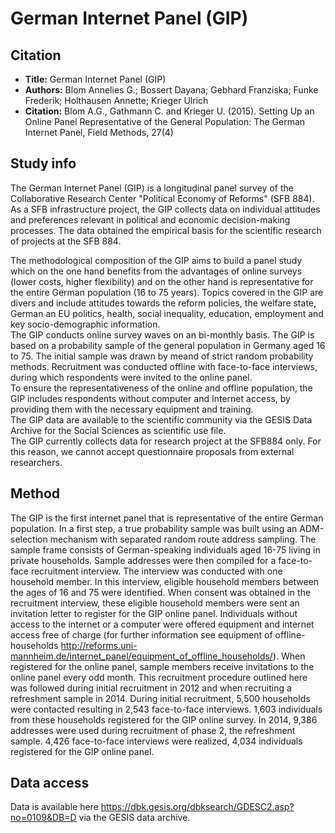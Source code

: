 
# German Internet Panel (GIP)

## Citation

*  **Title:** German Internet Panel (GIP)
*  **Authors:** Blom Annelies G.; Bossert Dayana; Gebhard Franziska; Funke Frederik; Holthausen Annette; Krieger Ulrich 
*  **Citation:** Blom A.G., Gathmann C. and Krieger U. (2015).   Setting Up an Online Panel Representative of the General Population: The German Internet Panel, Field Methods, 27(4)

## Study info 

The German Internet Panel (GIP) is a longitudinal panel survey of the Collaborative Research Center "Political Economy of Reforms" (SFB 884). 
As a SFB infrastructure project, the GIP collects data on individual attitudes and preferences relevant in political and economic decision-making processes. The data obtained the empirical basis for the scientific research of projects at the SFB 884.

The methodological composition of the GIP aims to build a panel study which on the one hand benefits from the advantages of online surveys (lower costs, higher flexibility) and on the other hand is representative for the entire German population (16 to 75 years).
Topics covered in the GIP are divers and include attitudes towards the reform policies, the welfare state, German an EU politics, health, social inequality, education, employment and key socio-demographic information.    
The GIP conducts online survey waves on an bi-monthly basis. The GIP is based on a probability sample of the general population in Germany aged 16 to 75. The initial sample was drawn by meand of strict random probability methods. Recruitment was conducted offline with face-to-face interviews, during which respondents were invited to the online panel.    
To ensure the representativeness of the online and offline population, the GIP includes respondents without computer and Internet access, by providing them with the necessary equipment and training.    
The GIP data are available to the scientific community via the GESIS Data Archive for the Social Sciences as scientific use file.    
The GIP currently collects data for research project at the SFB884 only. For this reason, we cannot accept questionnaire proposals from external researchers.

## Method

The GIP is the first internet panel that is representative of the entire German population.
In a first step, a true probability sample was built using an ADM-selection mechanism with separated random route address sampling. The sample frame consists of German-speaking individuals aged 16-75 living in private households.
Sample addresses were then compiled for a face-to-face recruitment interview. The interview was conducted with one household member. In this interview, eligible household members between the ages of 16 and 75 were identified. When consent was obtained in the recruitment interview, these eligible household members were sent an invitation letter to register for the GIP online panel.
Individuals without access to the internet or a computer were offered equipment and internet access free of charge (for further information see  equipment of offline-households http://reforms.uni-mannheim.de/internet_panel/equipment_of_offline_households/). 
When registered for the online panel, sample members receive invitations to the online panel every odd month. 
This recruitment procedure outlined here was followed during initial recruitment in 2012 and when recruiting a refreshment sample in 2014.
During initial recruitment, 5,500 households were contacted resulting in 2,543 face-to-face interviews. 1,603 individuals from these households registered for the GIP online survey.
In 2014, 9,386 addresses were used during recruitment of phase 2, the refreshment sample. 4,426 face-to-face interviews were realized, 4,034 individuals registered for the GIP online panel.

## Data access

Data is available here https://dbk.gesis.org/dbksearch/GDESC2.asp?no=0109&DB=D via the GESIS data archive. 

